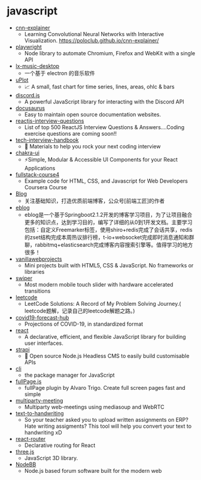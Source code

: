 # javascript
- [cnn-explainer](https://github.com/poloclub/cnn-explainer)
  - Learning Convolutional Neural Networks with Interactive Visualization. https://poloclub.github.io/cnn-explainer/
- [playwright](https://github.com/microsoft/playwright)
  - Node library to automate Chromium, Firefox and WebKit with a single API
- [lx-music-desktop](https://github.com/lyswhut/lx-music-desktop)
  - 一个基于 electron 的音乐软件
- [uPlot](https://github.com/leeoniya/uPlot)
  - 📈 A small, fast chart for time series, lines, areas, ohlc & bars
- [discord.js](https://github.com/discordjs/discord.js)
  - A powerful JavaScript library for interacting with the Discord API
- [docusaurus](https://github.com/facebook/docusaurus)
  - Easy to maintain open source documentation websites.
- [reactjs-interview-questions](https://github.com/sudheerj/reactjs-interview-questions)
  - List of top 500 ReactJS Interview Questions & Answers....Coding exercise questions are coming soon!!
- [tech-interview-handbook](https://github.com/yangshun/tech-interview-handbook)
  - 💯 Materials to help you rock your next coding interview
- [chakra-ui](https://github.com/chakra-ui/chakra-ui)
  - ⚡️Simple, Modular & Accessible UI Components for your React Applications
- [fullstack-course4](https://github.com/jhu-ep-coursera/fullstack-course4)
  - Example code for HTML, CSS, and Javascript for Web Developers Coursera Course
- [Blog](https://github.com/ljianshu/Blog)
  - 关注基础知识，打造优质前端博客，公众号[前端工匠]的作者
- [eblog](https://github.com/MarkerHub/eblog)
  - eblog是一个基于Springboot2.1.2开发的博客学习项目，为了让项目融合更多的知识点，达到学习目的，编写了详细的从0到1开发文档。主要学习包括：自定义Freemarker标签，使用shiro+redis完成了会话共享，redis的zset结构完成本周热议排行榜，t-io+websocket完成即时消息通知和群聊，rabbitmq+elasticsearch完成博客内容搜索引擎等。值得学习的地方很多！
- [vanillawebprojects](https://github.com/bradtraversy/vanillawebprojects)
  - Mini projects built with HTML5, CSS & JavaScript. No frameworks or libraries
- [swiper](https://github.com/nolimits4web/swiper)
  - Most modern mobile touch slider with hardware accelerated transitions
- [leetcode](https://github.com/azl397985856/leetcode)
  - LeetCode Solutions: A Record of My Problem Solving Journey.( leetcode题解，记录自己的leetcode解题之路。)
- [covid19-forecast-hub](https://github.com/reichlab/covid19-forecast-hub)
  - Projections of COVID-19, in standardized format
- [react](https://github.com/facebook/react)
  - A declarative, efficient, and flexible JavaScript library for building user interfaces.
- [strapi](https://github.com/strapi/strapi)
  - 🚀 Open source Node.js Headless CMS to easily build customisable APIs
- [cli](https://github.com/npm/cli)
  - the package manager for JavaScript
- [fullPage.js](https://github.com/alvarotrigo/fullPage.js)
  - fullPage plugin by Alvaro Trigo. Create full screen pages fast and simple
- [multiparty-meeting](https://github.com/havfo/multiparty-meeting)
  - Multiparty web-meetings using mediasoup and WebRTC
- [text-to-handwriting](https://github.com/saurabhdaware/text-to-handwriting)
  - So your teacher asked you to upload written assignments on ERP? Hate writing assigments? This tool will help you convert your text to handwriting xD
- [react-router](https://github.com/ReactTraining/react-router)
  - Declarative routing for React
- [three.js](https://github.com/mrdoob/three.js)
  - JavaScript 3D library.
- [NodeBB](https://github.com/NodeBB/NodeBB)
  - Node.js based forum software built for the modern web
